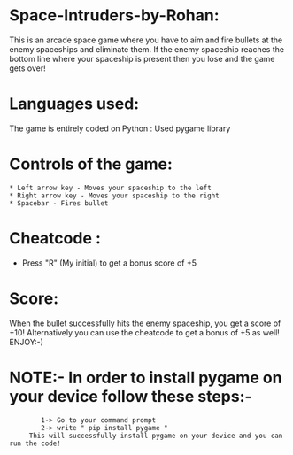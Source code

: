 # Space-Intruders-by-Rohan:
  This is an arcade space game where you have to aim and fire bullets at the enemy spaceships and eliminate them. If the enemy spaceship reaches the bottom line where your           spaceship is present then you lose and the game gets over!
# Languages used:
  The game is entirely coded on Python
    : Used pygame library
# Controls of the game:
    * Left arrow key - Moves your spaceship to the left
    * Right arrow key - Moves your spaceship to the right
    * Spacebar - Fires bullet
# Cheatcode :
  * Press "R" (My initial) to get a bonus score of +5
# Score:
  When the bullet successfully hits the enemy spaceship, you get a score of +10!
  Alternatively you can use the cheatcode to get a bonus of +5 as well! ENJOY:-)
  
# NOTE:- In order to install pygame on your device follow these steps:-
            1-> Go to your command prompt
            2-> write " pip install pygame "
         This will successfully install pygame on your device and you can run the code!
